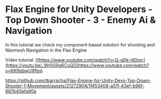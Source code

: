 # Flax Engine for Unity Developers - Top Down Shooter - 3 - Enemy Ai & Navigation
 In this tutorial we check my component based solution for shooting and Navmesh Navigation in the Flax Engine

Video tutorial:
[[https://www.youtube.com/watch?v=Q-gDk-jX0mc](https://youtu.be/_Wr0G9g6CuQ)](https://www.youtube.com/watch?v=KKNsbwU9fbs)

https://github.com/tbarracha/Flax-Engine-for-Unity-Devs-Top-Down-Shooter-1-Movement/assets/21272904/1f453408-a51f-43ef-b96f-697b40efa90a
